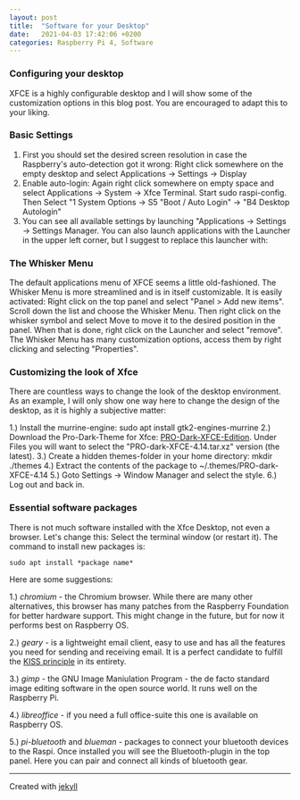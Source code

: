 ```yaml
---
layout: post
title:  "Software for your Desktop"
date:   2021-04-03 17:42:06 +0200
categories: Raspberry Pi 4, Software
---
```

### Configuring your desktop

XFCE is a highly configurable desktop and I will show some of the customization options in this blog post.
You are encouraged to adapt this to your liking.

### Basic Settings

1. First you should set the desired screen resolution in case the Raspberry's auto-detection got it wrong: 
Right click somewhere on the empty desktop and select Applications -> Settings -> Display
2. Enable auto-login: Again right click somewhere on empty space and select Applications -> System -> Xfce Terminal. Start sudo raspi-config. Then Select "1 System Options -> S5 "Boot / Auto Login" -> "B4 Desktop Autologin"
3. You can see all available settings by launching "Applications -> Settings -> Settings Manager.
You can also launch applications with the Launcher in the upper left corner, but I suggest to replace this launcher with:

### The Whisker Menu

The default applications menu of XFCE seems a little old-fashioned. The Whisker Menu is more streamlined and is in itself customizable. It is easily activated: Right click on the top panel and select "Panel > Add new items". Scroll down the list and choose the Whisker Menu. Then right click on the whisker symbol and select Move to move it to the desired position in the panel. When that is done, right click on the Launcher and select "remove".
The Whisker Menu has many customization options, access them by right clicking and selecting "Properties".

### Customizing the look of Xfce

There are countless ways to change the look of the desktop environment. As an example, I will only show one way here to change the design of the desktop, as it is highly a subjective matter:

1.) Install the murrine-engine: sudo apt install gtk2-engines-murrine
2.) Download the Pro-Dark-Theme for Xfce: [PRO-Dark-XFCE-Edition](https://www.xfce-look.org/p/1207818/). Under Files you will want to select the "PRO-dark-XFCE-4.14.tar.xz" version (the latest).
3.) Create a hidden themes-folder in your home directory: mkdir ./themes
4.) Extract the contents of the package to ~/.themes/PRO-dark-XFCE-4.14
5.) Goto Settings -> Window Manager and select the style.
6.) Log out and back in.

### Essential software packages

There is not much software installed with the Xfce Desktop, not even a browser. Let's change this: Select the terminal window (or restart it). The command to install new packages is:
~~~
sudo apt install *package name*
~~~

Here are some suggestions:

1.) *chromium* - the Chromium browser. While there are many other alternatives, this browser has many patches from the Raspberry Foundation for better hardware support. This might change in the future, but for now it performs best on Raspberry OS.

2.) *geary* - is a lightweight email client, easy to use and has all the features you need for sending and receiving email. It is a perfect candidate to fulfill the [KISS principle](https://en.wikipedia.org/wiki/KISS_principle) in its entirety.

3.) *gimp* - the GNU Image Maniulation Program - the de facto standard image editing software in the open source world. It runs well on the Raspberry Pi.

4.) *libreoffice* - if you need a full office-suite this one is available on Raspberry OS.

5.) *pi-bluetooth* and *blueman* - packages to connect your bluetooth devices to the Raspi. Once installed you will see the Bluetooth-plugin in the top panel. Here you can pair and connect all kinds of bluetooth gear.
 
---

Created with [jekyll][jekyll-link]

[xfce.org]: https://www.xfce.org/
[jekyll-link]: https://jekyllrb.com/
